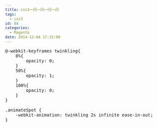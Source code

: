 ```yaml
---
title: css3一闪一闪一闪一闪
tags:
  - css3
id: 84
categories:
  - Magento
date: 2014-12-04 17:15:09
---
```


<pre class="lang:default decode:true ">@-webkit-keyframes twinkling{
	0%{
		opacity: 0;
	}
	50%{
		opacity: 1;
	}
	100%{
		opacity: 0;
	}
}

.animateSpot {
	-webkit-animation: twinkling 2s infinite ease-in-out;
}</pre>
&nbsp;